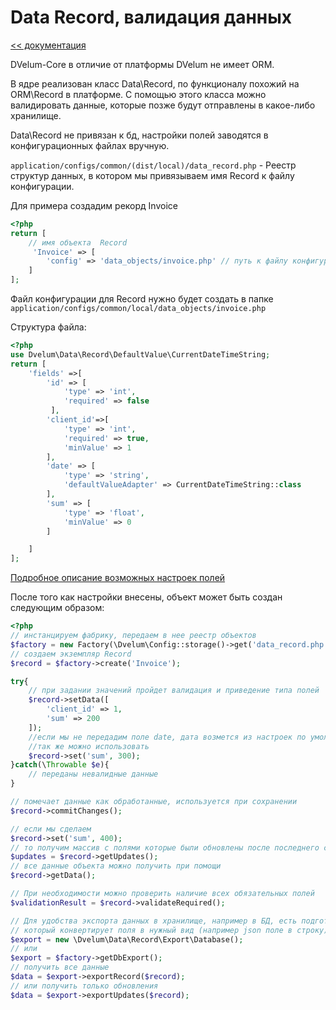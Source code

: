 Data Record, валидация данных
===
[<< документация](readme.md)

DVelum-Core в отличие от платформы DVelum не имеет ORM.  

В ядре реализован класс Data\Record, по функционалу похожий на ORM\Record в платформе.
C помощью этого класса можно валидировать данные, которые позже будут отправлены в какое-либо хранилище.

Data\Record не привязан к бд, настройки полей заводятся в конфигурационных файлах вручную.


```application/configs/common/(dist/local)/data_record.php``` - Реестр структур данных, в котором мы привязываем имя Record к файлу конфигурации.

Для примера создадим рекорд Invoice


```php
<?php
return [
    // имя объекта	Record
     'Invoice' => [
        'config' => 'data_objects/invoice.php' // путь к файлу конфигурации
    ]
];
```
Файл конфигурации для Record нужно будет создать в папке  ```application/configs/common/local/data_objects/invoice.php``` 

Структура файла:

```php
<?php
use Dvelum\Data\Record\DefaultValue\CurrentDateTimeString;
return [
	'fields' =>[
		'id' => [
			'type' => 'int',
			'required' => false
		 ],
		'client_id'=>[
			'type' => 'int',
			'required' => true,
			'minValue' => 1
		],
		'date' => [
			'type' => 'string',
			'defaultValueAdapter' => CurrentDateTimeString::class
		],
		'sum' => [
			'type' => 'float',
			'minValue' => 0
		]

	]
];
```
[Подробное описание возможных настроек полей](./data_record_fields.md)

После того как настройки внесены, объект может быть создан следующим образом:

```php
<?php
// инстанцируем фабрику, передаем в нее реестр объектов
$factory = new Factory(\Dvelum\Config::storage()->get('data_record.php'));
// создаем экземпляр Record
$record = $factory->create('Invoice');

try{
	// при задании значений пройдет валидация и приведение типа полей
	$record->setData([
		'client_id' => 1,
		'sum' => 200
	]);
	//если мы не передадим поле date, дата возмется из настроек по умолчанию
	//так же можно использовать
	$record->set('sum', 300);
}catch(\Throwable $e){
	// переданы невалидные данные
}

// помечает данные как обработанные, используется при сохранении
$record->commitChanges();

// если мы сделаем
$record->set('sum', 400);
// то получим массив с полями которые были обновлены после последнего commitChanges или создания объекта 
$updates = $record->getUpdates();
// все данные объекта можно получить при помощи
$record->getData(); 

// При необходимости можно проверить наличие всех обязательных полей
$validationResult = $record->validateRequired();

// Для удобства экспорта данных в хранилище, например в БД, есть подготовленный класс экспорта, 
// который конвертирует поля в нужный вид (например json поле в строку)
$export = new \Dvelum\Data\Record\Export\Database();
// или
$export = $factory->getDbExport();
// получить все данные
$data = $export->exportRecord($record);
// или получить только обновления
$data = $export->exportUpdates($record);

```
